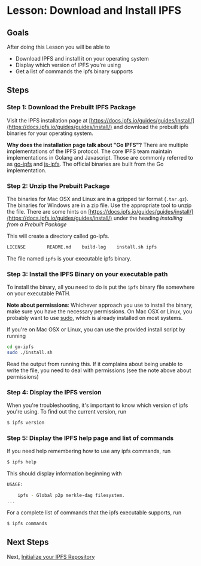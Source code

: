 # Lesson: Download and Install IPFS

## Goals

After doing this Lesson you will be able to

* Download IPFS and install it on your operating system
* Display which version of IPFS you're using
* Get a list of commands the ipfs binary supports

## Steps

### Step 1: Download the Prebuilt IPFS Package

Visit the IPFS installation page at [https://docs.ipfs.io/guides/guides/install/](https://docs.ipfs.io/guides/guides/install/) and download the prebuilt ipfs binaries for your operating system.

**Why does the installation page talk about "Go IPFS"?** There are multiple implementations of the IPFS protocol. The core IPFS team maintain implementations in Golang and Javascript. Those are commonly referred to as [go-ipfs](https://github.com/ipfs/go-ipfs) and [js-ipfs](https://github.com/ipfs/js-ipfs). The official binaries are built from the Go implementation.

### Step 2: Unzip the Prebuilt Package

The binaries for Mac OSX and Linux are in a gzipped tar format \(`.tar.gz`\). The binaries for Windows are in a zip file. Use the appropriate tool to unzip the file. There are some hints on [https://docs.ipfs.io/guides/guides/install/](https://docs.ipfs.io/guides/guides/install/) under the heading _Installing from a Prebuilt Package_

This will create a directory called go-ipfs.

```bash
LICENSE        README.md    build-log    install.sh ipfs
```

The file named `ipfs` is your executable ipfs binary.

### Step 3: Install the IPFS Binary on your executable path

To install the binary, all you need to do is put the `ipfs` binary file somewhere on your executable PATH.

**Note about permissions**: Whichever approach you use to install the binary, make sure you have the necessary permissions. On Mac OSX or Linux, you probably want to use [sudo](https://www.sudo.ws/), which is already installed on most systems.

If you're on Mac OSX or Linux, you can use the provided install script by running

```bash
cd go-ipfs
sudo ./install.sh
```

Read the output from running this. If it complains about being unable to write the file, you need to deal with permissions \(see the note above about permissions\)

### Step 4: Display the IPFS version

When you're troubleshooting, it's important to know which version of ipfs you're using. To find out the current version, run

```bash
$ ipfs version
```

### Step 5: Display the IPFS help page and list of commands

If you need help remembering how to use any ipfs commands, run

```bash
$ ipfs help
```

This should display information beginning with

```bash
USAGE:

    ipfs - Global p2p merkle-dag filesystem.
...
```

For a complete list of commands that the ipfs executable supports, run

```bash
$ ipfs commands
```

## Next Steps

Next, [Initialize your IPFS Repository](initialize-repository.md)

